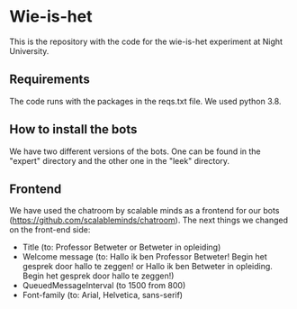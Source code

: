 # Wie-is-het
This is the repository with the code for the wie-is-het experiment at Night University.

## Requirements
The code runs with the packages in the reqs.txt file. We used python 3.8.

## How to install the bots
We have two different versions of the bots. One can be found in the "expert" directory and the other one in the "leek" directory. 

## Frontend
We have used the chatroom by scalable minds as a frontend for our bots (https://github.com/scalableminds/chatroom). The next things we changed on the front-end side:
- Title (to: Professor Betweter or Betweter in opleiding)
- Welcome message (to: Hallo ik ben Professor Betweter! Begin het gesprek door hallo te zeggen! or Hallo ik ben Betweter in opleiding. Begin het gesprek door hallo te zeggen!)
- QueuedMessageInterval (to 1500 from 800)
- Font-family (to: Arial, Helvetica, sans-serif)
